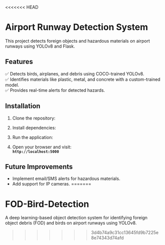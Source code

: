 <<<<<<< HEAD
# Airport Runway Detection System

This project detects foreign objects and hazardous materials on airport runways using YOLOv8 and Flask.

## Features
✅ Detects birds, airplanes, and debris using COCO-trained YOLOv8.  
✅ Identifies materials like plastic, metal, and concrete with a custom-trained model.  
✅ Provides real-time alerts for detected hazards.  

## Installation
1. Clone the repository:  

2. Install dependencies:  

3. Run the application:  

4. Open your browser and visit:  
**`http://localhost:5000`**

## Future Improvements
- Implement email/SMS alerts for hazardous materials.
- Add support for IP cameras.
=======
# FOD-Bird-Detection
A deep learning-based object detection system for identifying foreign object debris (FOD) and birds on airport runways using YOLOv8.
>>>>>>> 3d4b74a9c31cc13645fd9b7225e8e74343d74afd
